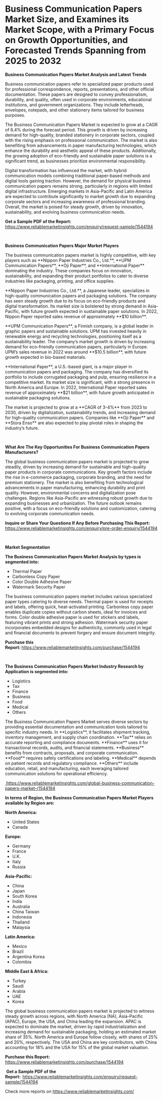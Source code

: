 <p><h1>Business Communication Papers Market Size, and Examines its Market Scope, with a Primary Focus on Growth Opportunities, and Forecasted Trends Spanning from 2025 to 2032</h1></p><p><strong>Business Communication Papers Market Analysis and Latest Trends</strong></p>
<p><p>Business communication papers refer to specialized paper products used for professional correspondence, reports, presentations, and other official documentation. These papers are designed to convey professionalism, durability, and quality, often used in corporate environments, educational institutions, and government organizations. They include letterheads, envelopes, notepads, and other stationery items tailored for business purposes.</p><p>The Business Communication Papers Market is expected to grow at a CAGR of 6.4% during the forecast period. This growth is driven by increasing demand for high-quality, branded stationery in corporate sectors, coupled with the rising emphasis on professional communication. The market is also benefiting from advancements in paper manufacturing technologies, which enhance the durability and aesthetic appeal of these products. Additionally, the growing adoption of eco-friendly and sustainable paper solutions is a significant trend, as businesses prioritize environmental responsibility.</p><p>Digital transformation has influenced the market, with hybrid communication models combining traditional paper-based methods and digital tools gaining traction. However, the demand for physical business communication papers remains strong, particularly in regions with limited digital infrastructure. Emerging markets in Asia-Pacific and Latin America are expected to contribute significantly to market growth due to expanding corporate sectors and increasing awareness of professional branding. Overall, the market is poised for steady growth, driven by innovation, sustainability, and evolving business communication needs.</p></p>
<p><strong>Get a Sample PDF of the Report:&nbsp;</strong> <a href="https://www.reliablemarketinsights.com/enquiry/request-sample/1544194?utm_campaign=1887&utm_medium=2&utm_source=Github&utm_content=ia&utm_term=26012025&utm_id=business-communication-papers">https://www.reliablemarketinsights.com/enquiry/request-sample/1544194</a></p>
<p>&nbsp;</p>
<p><strong>Business Communication Papers Major Market Players</strong></p>
<p><p>The business communication papers market is highly competitive, with key players such as **Nippon Paper Industries Co., Ltd.**, **UPM Communication Papers**, **Oji Paper**, and **International Paper** dominating the industry. These companies focus on innovation, sustainability, and expanding their product portfolios to cater to diverse industries like packaging, printing, and office supplies.</p><p>**Nippon Paper Industries Co., Ltd.**, a Japanese leader, specializes in high-quality communication papers and packaging solutions. The company has seen steady growth due to its focus on eco-friendly products and digital transformation. Its market size is bolstered by strong demand in Asia-Pacific, with future growth expected in sustainable paper solutions. In 2022, Nippon Paper reported sales revenue of approximately **$10 billion**.</p><p>**UPM Communication Papers**, a Finnish company, is a global leader in graphic papers and sustainable solutions. UPM has invested heavily in renewable energy and recycling technologies, positioning itself as a sustainability leader. The company’s market growth is driven by increasing demand for eco-friendly communication papers, particularly in Europe. UPM’s sales revenue in 2022 was around **$10.5 billion**, with future growth expected in bio-based materials.</p><p>**International Paper**, a U.S.-based giant, is a major player in communication papers and packaging. The company has diversified its portfolio to include corrugated packaging and pulp, ensuring resilience in a competitive market. Its market size is significant, with a strong presence in North America and Europe. In 2022, International Paper reported sales revenue of approximately **$21 billion**, with future growth anticipated in sustainable packaging solutions.</p><p>The market is projected to grow at a **CAGR of 3-4%** from 2023 to 2030, driven by digitalization, sustainability trends, and increasing demand for high-quality communication papers. Companies like **Oji Paper** and **Stora Enso** are also expected to play pivotal roles in shaping the industry’s future.</p></p>
<p>&nbsp;</p>
<p><strong>What Are The Key Opportunities For Business Communication Papers Manufacturers?</strong></p>
<p><p>The global business communication papers market is projected to grow steadily, driven by increasing demand for sustainable and high-quality paper products in corporate communications. Key growth factors include the rise in e-commerce packaging, corporate branding, and the need for premium stationery. The market is also benefiting from technological advancements in paper manufacturing, enhancing durability and print quality. However, environmental concerns and digitalization pose challenges. Regions like Asia-Pacific are witnessing robust growth due to expanding businesses and urbanization. The future outlook remains positive, with a focus on eco-friendly solutions and customization, catering to evolving corporate communication needs.</p></p>
<p><strong>Inquire or Share Your Questions If Any Before Purchasing This Report:</strong> <a href="https://www.reliablemarketinsights.com/enquiry/pre-order-enquiry/1544194?utm_campaign=1887&utm_medium=2&utm_source=Github&utm_content=ia&utm_term=26012025&utm_id=business-communication-papers">https://www.reliablemarketinsights.com/enquiry/pre-order-enquiry/1544194</a></p>
<p>&nbsp;</p>
<p><strong>Market Segmentation</strong></p>
<p><strong>The Business Communication Papers Market Analysis by types is segmented into:</strong></p>
<p><ul><li>Thermal Paper</li><li>Carbonless Copy Paper</li><li>Color Double Adhesive Paper</li><li>Watermark Security Paper</li></ul></p>
<p><p>The business communication papers market includes various specialized paper types catering to diverse needs. Thermal paper is used for receipts and labels, offering quick, heat-activated printing. Carbonless copy paper enables duplicate copies without carbon sheets, ideal for invoices and forms. Color double adhesive paper is used for stickers and labels, featuring vibrant prints and strong adhesion. Watermark security paper incorporates embedded designs for authenticity, commonly used in legal and financial documents to prevent forgery and ensure document integrity.</p></p>
<p><strong>Purchase this Report:&nbsp;</strong><a href="https://www.reliablemarketinsights.com/purchase/1544194?utm_campaign=1887&utm_medium=2&utm_source=Github&utm_content=ia&utm_term=26012025&utm_id=business-communication-papers">https://www.reliablemarketinsights.com/purchase/1544194</a></p>
<p>&nbsp;</p>
<p><strong>The Business Communication Papers Market Industry Research by Application is segmented into:</strong></p>
<p><ul><li>Logistics</li><li>Tax</li><li>Finance</li><li>Business</li><li>Food</li><li>Medical</li><li>Others</li></ul></p>
<p><p>The Business Communication Papers Market serves diverse sectors by providing essential documentation and communication tools tailored to specific industry needs. In **Logistics**, it facilitates shipment tracking, inventory management, and supply chain coordination. **Tax** relies on accurate reporting and compliance documents. **Finance** uses it for transactional records, audits, and financial statements. **Business** benefits from contracts, proposals, and corporate communication. **Food** requires safety certifications and labeling. **Medical** depends on patient records and regulatory compliance. **Others** include education, retail, and manufacturing, each leveraging tailored communication solutions for operational efficiency.</p></p>
<p><a href="https://www.reliablemarketinsights.com/global-business-communication-papers-market-r1544194?utm_campaign=1887&utm_medium=2&utm_source=Github&utm_content=ia&utm_term=26012025&utm_id=business-communication-papers">&nbsp;https://www.reliablemarketinsights.com/global-business-communication-papers-market-r1544194</a></p>
<p><strong>In terms of Region, the Business Communication Papers Market Players available by Region are:</strong></p>
<p>
    <p> <strong> North America: </strong>
        <ul>
            <li>United States</li>
            <li>Canada</li>
        </ul>
        </p> 
    <p> <strong> Europe: </strong>
        <ul>
            <li>Germany</li>
            <li>France</li>
            <li>U.K.</li>
            <li>Italy</li>
            <li>Russia</li>
        </ul>
        </p> 
    <p> <strong> Asia-Pacific: </strong>
        <ul>
            <li>China</li>
            <li>Japan</li>
            <li>South Korea</li>
            <li>India</li>
            <li>Australia</li>
            <li>China Taiwan</li>
            <li>Indonesia</li>
            <li>Thailand</li>
            <li>Malaysia</li>
        </ul>
        </p> 
    <p> <strong> Latin America: </strong>
        <ul>
            <li>Mexico</li>
            <li>Brazil</li>
            <li>Argentina Korea</li>
            <li>Colombia</li>
        </ul>
        </p> 
    <p> <strong> Middle East & Africa: </strong>
        <ul>
            <li>Turkey</li>
            <li>Saudi</li>
            <li>Arabia</li>
            <li>UAE</li>
            <li>Korea</li>
        </ul>
    </p>
    </p>
<p><p>The global business communication papers market is projected to witness steady growth across regions, with North America (NA), Asia-Pacific (APAC), Europe, the USA, and China leading the expansion. APAC is expected to dominate the market, driven by rapid industrialization and increasing demand for sustainable packaging, holding an estimated market share of 35%. North America and Europe follow closely, with shares of 25% and 20%, respectively. The USA and China are key contributors, with China accounting for 18% and the USA for 15% of the global market valuation.</p></p>
<p><strong>Purchase this Report: </strong><a href="https://www.reliablemarketinsights.com/purchase/1544194?utm_campaign=1887&utm_medium=2&utm_source=Github&utm_content=ia&utm_term=26012025&utm_id=business-communication-papers">https://www.reliablemarketinsights.com/purchase/1544194</a></p>
<p>&nbsp;<strong>Get a Sample PDF of the Report:&nbsp;&nbsp;</strong><a href="https://www.reliablemarketinsights.com/enquiry/request-sample/1544194?utm_campaign=1887&utm_medium=2&utm_source=Github&utm_content=ia&utm_term=26012025&utm_id=business-communication-papers">https://www.reliablemarketinsights.com/enquiry/request-sample/1544194</a></p>
<p><strong></strong></p>
<p>Check more reports on <a href="https://www.reliablemarketinsights.com/?utm_campaign=1887&utm_medium=2&utm_source=Github&utm_content=ia&utm_term=26012025&utm_id=business-communication-papers">https://www.reliablemarketinsights.com/</a></p>